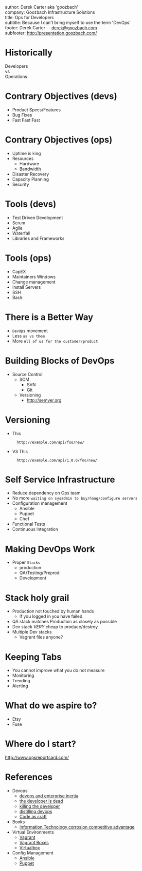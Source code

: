 author: Derek Carter aka 'goozbach'  
company: Goozbach Infrastructure Solutions  
title: Ops for Developers  
subtitle: Because I can't bring myself to use the term 'DevOps'  
footer: Derek Carter  -- derek@goozbach.com  
subfooter: http://presentation.goozbach.com/  

# Historically
Developers  
vs  
Operations  

# Contrary Objectives (devs)
* Product Specs/Features
* Bug Fixes
* Fast Fast Fast

# Contrary Objectives (ops)
* Uptime is king
* Resources
  * Hardware
  * Bandwidth
* Disaster Recovery
* Capacity Planning
* Security
 
# Tools (devs)
* Test Driven Development
* Scrum
* Agile
* Waterfall
* Libraries and Frameworks

# Tools (ops)
* CapEX
* Maintainers Windows
* Change management
* Install Servers
* SSH
* Bash

# There is a Better Way
* `DevOps` movement
* Less `us vs them`
* More `All of us for the customer/product`

# Building Blocks of DevOps
* Source Control
  * SCM
    * SVN
    * Git
  * Versioning
    * http://semver.org

# Versioning
* This

        http://example.com/api/foo/new/

* VS This

        http://example.com/api/1.0.0/foo/new/

# Self Service Infrastructure
* Reduce dependency on Ops team
* No more `waiting on sysadmin to buy/hang/configure servers`
* Configuration management
  * Ansible
  * Puppet
  * Chef
* Functional Tests
* Continuous Integration

# Making DevOps Work
* Proper `Stacks`
  * production
  * QA/Testing/Preprod
  * Development

# Stack holy grail
* Production not touched by human hands
  * If you logged in you have failed.
* QA stack matches Production as closely as possible
* Dev stack *VERY* cheap to produce/destroy
* Multiple Dev stacks
  * Vagrant files anyone?

# Keeping Tabs
* You cannot improve what you do not measure
* Monitoring
* Trending
* Alerting

# What do we aspire to?
* Etsy
* Fuse

# Where do I start?
http://www.opsreportcard.com/

# References
* Devops
  * [devops and enterprise inertia](https://major.io/2014/04/17/devops-and-enterprise-inertia/)
  * [the developer is dead](http://www.paperplanes.de/2014/4/17/the-developer-is-dead.html)
  * [killing the developer](http://jeffknupp.com/blog/2014/04/15/how-devops-is-killing-the-developer/)
  * [distilling devops](http://michaeldehaan.net/post/19059316216/distilling-devops)
  * [Code as craft](http://codeascraft.com/)
* Books
  * [Information Technology corrosion competitive advantage](http://www.amazon.com/Information-Technology-Corrosion-Competitive-Advantage/dp/1591394449)
* Virtual Environments
  * [Vagrant](http://www.vagrantup.com/)
  * [Vagrant Boxes](http://www.vagrantbox.es/)
  * [Virtualbox](https://www.virtualbox.org/)
* Config Management
  * [Ansible](http://docs.ansible.com/)
  * [Puppet](http://puppetlabs.com/)
